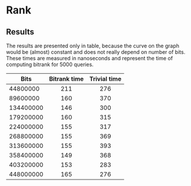 # Rank

## Results

The results are presented only in table, because the curve on the graph
would be (almost) constant and does not really depend on number of bits.
These times are measured in nanoseconds and represent the time of computing
bitrank for 5000 queries.

| Bits        | Bitrank time | Trivial time |
| ----------- |:------------:|:------------:|
| 44800000    | 211          | 276
| 89600000    | 160          | 370
| 134400000   | 146          | 300
| 179200000   | 160          | 315
| 224000000   | 155          | 317
| 268800000   | 155          | 369
| 313600000   | 155          | 393
| 358400000   | 149          | 368
| 403200000   | 153          | 283
| 448000000   | 165          | 276
